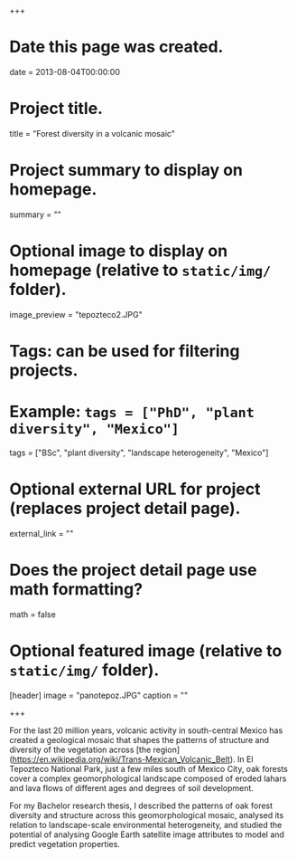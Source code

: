 +++
# Date this page was created.
date = 2013-08-04T00:00:00

# Project title.
title = "Forest diversity in a volcanic mosaic"

# Project summary to display on homepage.
summary = ""

# Optional image to display on homepage (relative to `static/img/` folder).
image_preview = "tepozteco2.JPG"

# Tags: can be used for filtering projects.
# Example: `tags = ["PhD", "plant diversity", "Mexico"]`
tags = ["BSc", "plant diversity", "landscape heterogeneity", "Mexico"]

# Optional external URL for project (replaces project detail page).
external_link = ""

# Does the project detail page use math formatting?
math = false

# Optional featured image (relative to `static/img/` folder).
[header]
image = "panotepoz.JPG"
caption = ""

+++

For the last 20 million years, volcanic activity in south-central Mexico has created a geological mosaic that shapes the patterns of structure and diversity of the vegetation across [the region] (https://en.wikipedia.org/wiki/Trans-Mexican_Volcanic_Belt). In El Tepozteco National Park, just a few miles south of Mexico City, oak forests cover a complex geomorphological landscape composed of eroded lahars and lava flows of different ages and degrees of soil development. 

For my Bachelor research thesis, I described the patterns of oak forest diversity and structure across this geomorphological mosaic, analysed its relation to landscape-scale environmental heterogeneity, and studied the potential of analysing Google Earth satellite image attributes to model and predict vegetation properties. 
